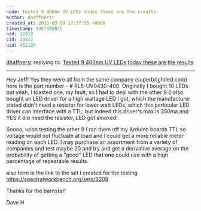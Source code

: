 ```yaml
---
node: Tested 9 400nm UV LEDs today these are the results
author: dhaffnersr
created_at: 2016-03-08 17:57:55 +0000
timestamp: 1457459875
nid: 12818
cid: 13822
uid: 461120
---
```




[dhaffnersr](../profile/dhaffnersr) replying to: [Tested 9 400nm UV LEDs today these are the results](../notes/dhaffnersr/03-08-2016/tested-9-400nm-uv-leds-today-these-are-the-results)

----
Hey Jeff! Yes they were all from the same company (superbrightled.com) here is the part number - # RL5-UV0430-400. Originally I bought 10 LEDs but yeah, I toasted one, my fault, so I had to deal with the other 9 (I also bought an LED driver for a high wattage LED I got, which the manufacturer stated didn't need a resistor for lower watt LEDs, which this particular LED driver can interface with a TTL, but indeed this driver's max is 350ma and YES it did need the resistor, LED got smoked!

Soooo, upon testing the other 9 I ran them off my Arduino boards TTL so voltage would not fluctuate at load and I could get a more reliable meter reading on each LED. I may purchase an assortment from a variety of companies and test maybe 20 and try and get a derivative average on the probability of getting a "good" LED that one could use with a high percentage of repeatable results.

also here is the link to the set I created for the testing https://spectralworkbench.org/sets/3208

Thanks for the barnstar!

Dave H